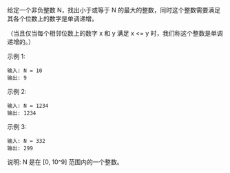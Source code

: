 给定一个非负整数 N，找出小于或等于 N 的最大的整数，同时这个整数需要满足其各个位数上的数字是单调递增。

（当且仅当每个相邻位数上的数字 x 和 y 满足 x <= y 时，我们称这个整数是单调递增的。）

示例 1:

    输入: N = 10
    输出: 9
示例 2:

    输入: N = 1234
    输出: 1234
示例 3:

    输入: N = 332
    输出: 299
说明: N 是在 [0, 10^9] 范围内的一个整数。

